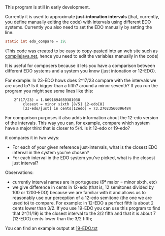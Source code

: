 This program is still in early development.

Currently it is used to approximate **just-intonation intervals** (that, currently, you define manually editing the code) with intervals using different EDO systems. Currently you also need to set the EDO manually by setting the line.

```Java
static int edo_compare = 19;
```

(This code was created to be easy to copy-pasted into an web site such as [compilejava.net](https://www.compilejava.net/), hence you need to edit the variables manually in the code)

It is useful for composers because it lets you have a comparison between different EDO systems and a system you know (just intonation or 12-EDO). 

For example: In 23-EDO hows does 2^17/23 compare with the intervals we are used to? Is it bigger than a fifth? around a minor seventh? If you run the program you might see some lines like this:

        2^(17/23) = 1.6691694659381038
            closest = minor sixth [8/5] 12-edo[8]
            [23-edo/just] in cents[12edo] = 73.27023560396484

For comparison purposes it also adds information about the 12-edo version of the intervals. This way you can, for example, compare which system have a major third that is closer to 5/4. Is it 12-edo or 19-edo?

it compares it in two ways:

- For each of your given reference just-intervals, what is the closest EDO interval in the system you've chosen?
- For each interval in the EDO system you've picked, what is the closest just interval?

Observations:
- currently interval names are in portuguese (6ª maior = minor sixth, etc)
- we give difference in cents in 12-edo (that is, 12 semitones divided by 100 or 1200-EDO) because we are familiar with it and allows us to reasonably use our perception of a 12-edo semitone (the one we are used to) to compare. For example: in 12-EDO a perfect fifth is about 2 cents lower than 3/2. If you use 19-EDO you can use this program to find that 2^(11/19) is the closest interval to the 3/2 fifth and that it is about 7 (12-EDO) cents lower than the 3/2 fifth;

You can find an example output at [19-EDO.txt](https://github.com/HenriAugusto/TuningCalc/blob/master/19-EDO.txt)
